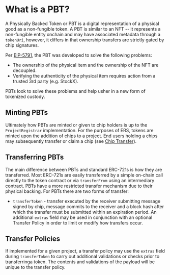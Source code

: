 # What is a PBT?
A Physically Backed Token or PBT is a digital representation of a physical good as a non-fungible token. A PBT is similar to an NFT -- it represents a non-fungible entity onchain and may have associated metadata through a `tokenUri`, however, it differs in that ownership transfers are strictly gated by chip signatures. 

Per [EIP-5791](https://eips.ethereum.org/EIPS/eip-5791), the PBT was developed to solve the following problems:
- The ownership of the physical item and the ownership of the NFT are decoupled.
- Verifying the authenticity of the physical item requires action from a trusted 3rd party (e.g. StockX).

PBTs look to solve these problems and help usher in a new form of tokenized custody.

## Minting PBTs
Ultimately how PBTs are minted or given to chip holders is up to the `ProjectRegistrar` implementation. For the purposes of ERS, tokens are minted upon the addition of chips to a project. End users holding a chips may subsequently transfer or claim a chip (see [Chip Transfer](chip-transfer.md)).

## Transferring PBTs
The main difference between PBTs and standard ERC-721s is how they are transferred. Most ERC-721s are easily transferred by a simple on-chain call directly to the token contract or via `transferFrom` using an intermediary contract. PBTs have a more restricted transfer mechanism due to their physical backing. For PBTs there are two forms of transfer:
- `transferToken` - transfer executed by the receiver submitting message signed by chip, message commits to the receiver and a block hash after which the transfer must be submitted within an expiration period. An additional `extras` field may be used in conjunction with an optional Transfer Policy in order to limit or modify how transfers occur.

## Transfer Policies
If implemented for a given project, a transfer policy may use the `extras` field during `transferToken` to carry out additional validations or checks prior to transferringa  token. The contents and validations of the payload will be unique to the transfer policy.
